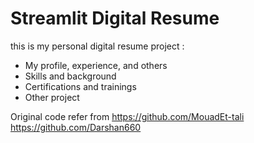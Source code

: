 # Streamlit Digital Resume

this is my personal digital resume project :

- My profile, experience, and others
- Skills and background
- Certifications and trainings 
- Other project

Original code refer from
https://github.com/MouadEt-tali
https://github.com/Darshan660